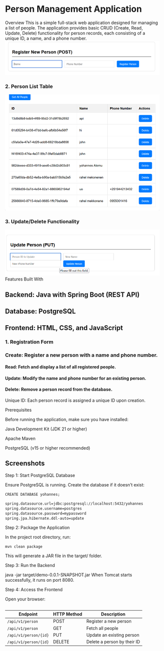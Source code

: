 # Person Management Application
Overview
This is a simple full-stack web application designed for managing a list of people. The application provides basic CRUD (Create, Read, Update, Delete) functionality for person records, each consisting of a unique ID, a name, and a phone number.
![Registration Form](images/Screenshot%202025-09-24%20104601.png)

### 2. Person List Table
![Person List Table](images/Screenshot%202025-09-24%20104646.png)

### 3. Update/Delete Functionality
![Update/Delete Functionality](images/Screenshot%202025-09-24%20104659.png)
Features
Built With

## Backend: Java with Spring Boot (REST API)

## Database: PostgreSQL

## Frontend: HTML, CSS, and JavaScript
### 1. Registration Form


### Create: Register a new person with a name and phone number.

#### Read: Fetch and display a list of all registered people.

#### Update: Modify the name and phone number for an existing person.

#### Delete: Remove a person record from the database.

Unique ID: Each person record is assigned a unique ID upon creation.

Prerequisites

Before running the application, make sure you have installed:

Java Development Kit (JDK 21 or higher)

Apache Maven

PostgreSQL (v15 or higher recommended)
## Screenshots



Step 1: Start PostgreSQL Database

Ensure PostgreSQL is running. Create the database if it doesn’t exist:
```
CREATE DATABASE yohannes;
```
```
spring.datasource.url=jdbc:postgresql://localhost:5432/yohannes
spring.datasource.username=postgres
spring.datasource.password=mypassword
spring.jpa.hibernate.ddl-auto=update

```
Step 2: Package the Application

In the project root directory, run:
```
mvn clean package

```
This will generate a JAR file in the target/ folder.

Step 3: Run the Backend

java -jar target/demo-0.0.1-SNAPSHOT.jar
When Tomcat starts successfully, it runs on port 8080.

Step 4: Access the Frontend

Open your browser:
```http://localhost:8080/index.html
```

| Endpoint              | HTTP Method | Description                 |
| --------------------- | ----------- | --------------------------- |
| `/api/v1/person`      | POST        | Register a new person       |
| `/api/v1/person`      | GET         | Fetch all people            |
| `/api/v1/person/{id}` | PUT         | Update an existing person   |
| `/api/v1/person/{id}` | DELETE      | Delete a person by their ID |













